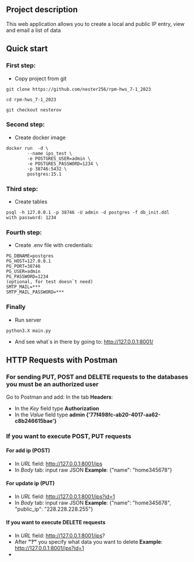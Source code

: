 ## Project description
This web application allows you to create a local and public IP entry, view and email a list of data

## Quick start
### First step: 
- Copy project from git
```
git clone https://github.com/nester256/rpm-hws_7-1_2023

cd rpm-hws_7-1_2023

git checkout nesterov
```
### Second step:
- Create docker image 
```
docker run  -d \
        --name ips_test \
        -e POSTGRES_USER=admin \
        -e POSTGRES_PASSWORD=1234 \
        -p 38746:5432 \
        postgres:15.1
```
### Third step:
- Create tables
```
psql -h 127.0.0.1 -p 38746 -U admin -d postgres -f db_init.ddl
with password: 1234
```
### Fourth step:
- Create .env file with credentials: 
```
PG_DBNAME=postgres
PG_HOST=127.0.0.1
PG_PORT=38746
PG_USER=admin
PG_PASSWORD=1234
(optional, for test doesn`t need)
SMTP_MAIL=***
SMTP_MAIL_PASSWORD=***
```
### Finally
- Run server
```
python3.X main.py
```
- And see what`s in there by going to: http://127.0.0.1:8001/


## HTTP Requests with Postman
### For sending PUT, POST and DELETE requests to the databases you must be an authorized user
Go to Postman and add:
In the tab **Headers**:
- In the *Key* field type **Authorization**
- In the *Value* field type **admin {'77f498fc-ab20-4017-aa62-c8b246615bae'}**

### If you want to execute POST, PUT requests

#### For add ip (POST)
- In *URL* field: http://127.0.0.1:8001/ips
- In *Body* tab: input raw JSON
**Example**: {"name": "home345678"}

#### For update ip (PUT)
- In *URL* field: http://127.0.0.1:8001/ips?id=1
- In *Body* tab: input raw JSON
**Example**: {"name": "home345678", "public_ip": "228.228.228.255"}

#### If you want to execute DELETE requests
- In *URL* field: http://127.0.0.1:8001/ips?
- After **"?"** you specify what data you want to delete
**Example**: http://127.0.0.1:8001/ips?id=1
- 